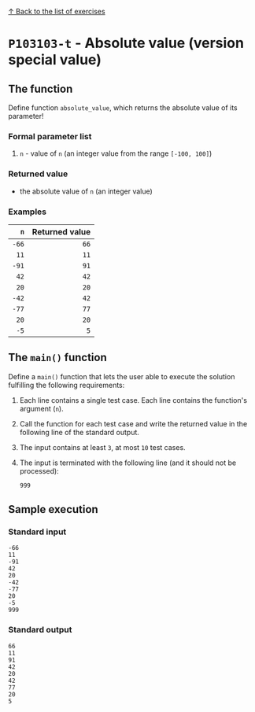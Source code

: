 
[↑ Back to the list of exercises](./README.md)

# `P103103-t` - Absolute value (version special value)

## The function

Define function `absolute_value`, which returns the absolute value of its parameter!

### Formal parameter list

1. `n` - value of `n` (an integer value from the range `[-100, 100]`)

### Returned value

* the absolute value of `n` (an integer value)

### Examples

| `n` | Returned value | 
| ---: | --: | 
| `-66` | `66` | 
| `11` | `11` | 
| `-91` | `91` | 
| `42` | `42` | 
| `20` | `20` | 
| `-42` | `42` | 
| `-77` | `77` | 
| `20` | `20` | 
| `-5` | `5` | 

## The `main()` function

Define a `main()` function that lets the user able to execute the solution fulfilling the following requirements:

1. Each line contains a single test case. Each line contains the function's argument (`n`).
1. Call the function for each test case and write the returned value in the following line of the standard output.
1. The input contains at least `3`, at most `10` test cases.
1. The input is terminated with the following line (and it should not be processed):

	```
	999
	```

## Sample execution

### Standard input

```
-66
11
-91
42
20
-42
-77
20
-5
999
```

### Standard output

```
66
11
91
42
20
42
77
20
5
```